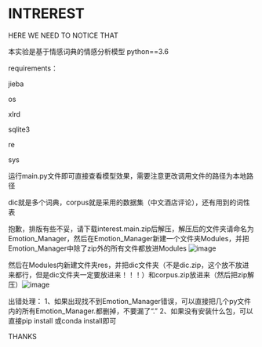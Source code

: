 # INTREREST
HERE WE NEED TO NOTICE THAT

本实验是基于情感词典的情感分析模型
python==3.6

requirements：

jieba

os

xlrd

sqlite3

re

sys


运行main.py文件即可直接查看模型效果，需要注意更改调用文件的路径为本地路径

dic就是多个词典，corpus就是采用的数据集（中文酒店评论），还有用到的词性表

抱歉，排版有些不妥，请下载interest.main.zip后解压，解压后的文件夹请命名为Emotion_Manager，然后在Emotion_Manager新建一个文件夹Modules，并把Emotion_Manager中除了zip外的所有文件都放进Modules
![image](https://github.com/YZYFZ2H/INTREREST/assets/135771056/c2d6fc80-870f-4a40-80fe-bbf4b9f66c8e)

然后在Modules内新建文件夹res，并把dic文件夹（不是dic.zip，这个放不放进来都行，但是dic文件夹一定要放进来！！！）和corpus.zip放进来（然后把zip解压）![image](https://github.com/YZYFZ2H/INTREREST/assets/135771056/b1dec77a-1493-496e-a7ad-54ceb7122085)

出错处理：
1、如果出现找不到Emotion_Manager错误，可以直接把几个py文件内的所有Emotion_Manager.都删掉，不要漏了“.”
2、如果没有安装什么包，可以直接pip install 或conda install即可

THANKS
